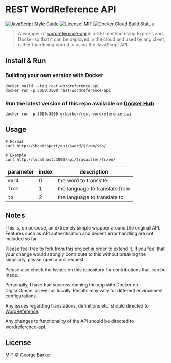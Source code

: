 # REST WordReference API
[![JavaScript Style Guide](https://img.shields.io/badge/code_style-standard-brightgreen.svg)](https://standardjs.com) [![License: MIT](https://img.shields.io/badge/License-MIT-yellow.svg)](https://opensource.org/licenses/MIT) ![Docker Cloud Build Status](https://img.shields.io/docker/cloud/build/grbarker/rest-wordreference-api)
> A wrapper of [wordreference-api](https://github.com/fega/wordreference-api) in a GET method using Express and Docker so that it can be deployed in the cloud and used by any client, rather than being bound to using the JavaScript API.

## Install & Run
### Building your own version with Docker
```shell
docker build --tag rest-wordreference-api .
docker run -p 3000:3000 rest-wordreference-api
```

### Run the latest version of this repo available on [Docker Hub](https://hub.docker.com/repository/docker/grbarker/rest-wordreference-api/)
```shell
docker run -p 3000:3000 grbarker/rest-wordreference-api
```

## Usage

```shell
# Format
curl http://$host:$port/api/$word/$from/$to/

# Example
curl http://localhost:3000/api/travailler/fr/en/
```
| parameter | index | description                    |
| --------- | ----- | ------------------------------ |
| `word`    | 0     | the word to translate          |
| `from`    | 1     | the language to translate from |
| `to`      | 2     | the language to translate to   |

## Notes
This is, on purpose, an extremely simple wrapper around the original API. Features such as API authentication and decent error handling are not included so far. 

Please feel free to fork from this project in order to extend it. If you feel that your change would strongly contribute to this without breaking the simplicity, please open a pull request. 

Please also check the Issues on this repository for contributions that can be made.

Personally, I have had success running the app with Docker on DigitalOcean, as well as locally. 
Results may vary for different environment configurations.

Any issues regarding translations, definitions etc. should directed to [WordReference](https://wordreference.com/).

Any changes to functionality of the API should be directed to [wordreference-api](https://github.com/fega/wordreference-api).

## License
MIT © [George Barker](https://georgebarker.dev)